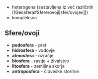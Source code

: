 - heterogena (sestavljena iz več različnih [[Geosfera#Sfere/ovoji|sfer/ovojev]])
- kompleksna
## Sfere/ovoji
- **pedosfera** - prst
- **hidrosfera** - vodovje
- **atmosfera** - ozračje
- **biosfera** - rastje + živalstvo
- **litosfera** - zemljina skorja
- **antroposfera** - človeške storitve
